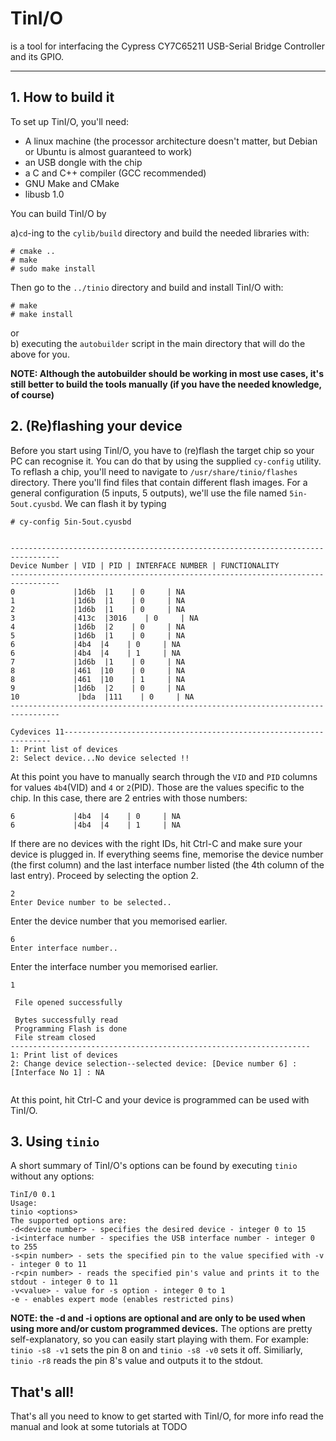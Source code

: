 # TinI/O

is a tool for interfacing the Cypress CY7C65211 USB-Serial Bridge Controller and its GPIO.

--------------------------------------------------------------------------------

## 1\. How to build it

To set up TinI/O, you'll need:

- A linux machine (the processor architecture doesn't matter, but Debian or Ubuntu is almost guaranteed to work)
- an USB dongle with the chip
- a C and C++ compiler (GCC recommended)
- GNU Make and CMake
- libusb 1.0

You can build TinI/O by

a)`cd`-ing to the `cylib/build` directory and build the needed libraries with:

```
# cmake ..
# make
# sudo make install
```

Then go to the `../tinio` directory and build and install TinI/O with:

```
# make
# make install
```

or<br>
b) executing the `autobuilder` script in the main directory that will do the above for you.

**NOTE: Although the autobuilder should be working in most use cases, it's still better to build the tools manually (if you have the needed knowledge, of course)**

## 2\. (Re)flashing your device

Before you start using TinI/O, you have to (re)flash the target chip so your PC can recognise it. You can do that by using the supplied `cy-config` utility. To reflash a chip, you'll need to navigate to `/usr/share/tinio/flashes` directory. There you'll find files that contain different flash images.  For a general configuration (5 inputs, 5 outputs), we'll use the file named `5in-5out.cyusbd`. We can flash it by typing

```
# cy-config 5in-5out.cyusbd


---------------------------------------------------------------------------------
Device Number | VID | PID | INTERFACE NUMBER | FUNCTIONALITY
---------------------------------------------------------------------------------
0             |1d6b  |1    | 0     | NA
1             |1d6b  |1    | 0     | NA
2             |1d6b  |1    | 0     | NA
3             |413c  |3016    | 0     | NA
4             |1d6b  |2    | 0     | NA
5             |1d6b  |1    | 0     | NA
6             |4b4  |4    | 0     | NA
6             |4b4  |4    | 1     | NA
7             |1d6b  |1    | 0     | NA
8             |461  |10    | 0     | NA
8             |461  |10    | 1     | NA
9             |1d6b  |2    | 0     | NA
10             |bda  |111    | 0     | NA
---------------------------------------------------------------------------------

Cydevices 11-------------------------------------------------------------------
1: Print list of devices
2: Select device...No device selected !!
```

At this point you have to manually search through the `VID` and `PID` columns for values `4b4`(VID) and `4` or `2`(PID). Those are the values specific to the chip. In this case, there are 2 entries with those numbers:
```
6             |4b4  |4    | 0     | NA
6             |4b4  |4    | 1     | NA
```
If there are no devices with the right IDs, hit Ctrl-C and make sure your device is plugged in. If everything seems fine, memorise the device number (the first column) and the last interface number listed (the 4th column of the last entry). Proceed by selecting the option 2.
```
2
Enter Device number to be selected..

```
Enter the device number that you memorised earlier.
```
6
Enter interface number..
```
Enter the interface number you memorised earlier.
```
1

 File opened successfully

 Bytes successfully read
 Programming Flash is done
 File stream closed
-------------------------------------------------------------------
1: Print list of devices
2: Change device selection--selected device: [Device number 6] : [Interface No 1] : NA


```
At this point, hit Ctrl-C and your device is programmed can be used with TinI/O.

## 3. Using `tinio`
A short summary of TinI/O's options can be found by executing `tinio` without any options:
```
TinI/0 0.1
Usage:
tinio <options>
The supported options are:
-d<device number> - specifies the desired device - integer 0 to 15
-i<interface number - specifies the USB interface number - integer 0 to 255
-s<pin number> - sets the specified pin to the value specified with -v  - integer 0 to 11
-r<pin number> - reads the specified pin's value and prints it to the stdout - integer 0 to 11
-v<value> - value for -s option - integer 0 to 1
-e - enables expert mode (enables restricted pins)
```
**NOTE: the -d and -i options are optional and are only to be used when using more and/or custom programmed devices.**
The options are pretty self-explanatory, so you can easily start playing with them. For example:
`tinio -s8 -v1` sets the pin 8 on and
`tinio -s8 -v0` sets it off.
Similiarly,
`tinio -r8` reads the pin 8's value and outputs it to the stdout.
## That's all!
That's all you need to know to get started with TinI/O, for more info read the manual and look at some tutorials at TODO
